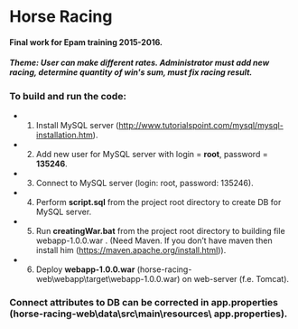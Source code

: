 # Horse Racing
#### Final work for Epam training 2015-2016.
##### Theme: User can make different rates. Administrator must add new racing, determine quantity of win's sum, must fix racing result.
### To build and run the code:
* 1. Install MySQL server (http://www.tutorialspoint.com/mysql/mysql-installation.htm).
* 2. Add new user for MySQL server with login = **root**, password = **135246**.
* 3. Connect to MySQL server (login: root, password: 135246).
* 4. Perform **script.sql** from the project root directory to create DB for MySQL server.
* 5. Run **creatingWar.bat** from the project root directory to building file webapp-1.0.0.war . (Need Maven. If you don’t have maven then install him (https://maven.apache.org/install.html)).
* 6. Deploy **webapp-1.0.0.war** (horse-racing-web\webapp\target\webapp-1.0.0.war) on web-server (f.e. Tomcat).

### Connect attributes to DB can be corrected in app.properties (horse-racing-web\data\src\main\resources\ app.properties).
